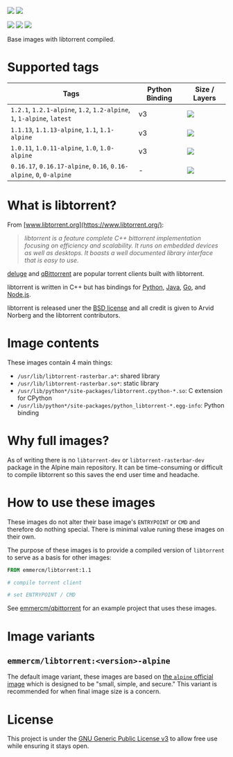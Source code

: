 [![](https://badgen.net/badge/emmercm/libtorrent/blue?icon=docker)](https://hub.docker.com/r/emmercm/libtorrent)
[![](https://badgen.net/docker/pulls/emmercm/libtorrent?icon=docker)](https://hub.docker.com/r/emmercm/libtorrent)

[![](https://badgen.net/badge/emmercm/docker-libtorrent/purple?icon=github)](https://github.com/emmercm/docker-libtorrent)
[![](https://badgen.net/circleci/github/emmercm/docker-libtorrent/master?icon=circleci)](https://github.com/emmercm/docker-libtorrent/blob/master/.circleci/config.yml)
[![](https://badgen.net/github/license/emmercm/docker-libtorrent?color=grey)](https://github.com/emmercm/docker-libtorrent/blob/master/LICENSE)

Base images with libtorrent compiled.

# Supported tags

| Tags | Python Binding | Size / Layers |
|-|-|-|
| `1.2.1`, `1.2.1-alpine`, `1.2`, `1.2-alpine`, `1`, `1-alpine`, `latest` | v3 | [![](https://images.microbadger.com/badges/image/emmercm/libtorrent:1.2.1.svg)](https://microbadger.com/images/emmercm/libtorrent:1.2.1 "Get your own image badge on microbadger.com") |
| `1.1.13`, `1.1.13-alpine`, `1.1`, `1.1-alpine` | v3  | [![](https://images.microbadger.com/badges/image/emmercm/libtorrent:1.1.13.svg)](https://microbadger.com/images/emmercm/libtorrent:1.1.13 "Get your own image badge on microbadger.com") |
| `1.0.11`, `1.0.11-alpine`, `1.0`, `1.0-alpine` | v3  | [![](https://images.microbadger.com/badges/image/emmercm/libtorrent:1.0.11.svg)](https://microbadger.com/images/emmercm/libtorrent:1.0.11 "Get your own image badge on microbadger.com") |
| `0.16.17`, `0.16.17-alpine`, `0.16`, `0.16-alpine`, `0`, `0-alpine` | -  | [![](https://images.microbadger.com/badges/image/emmercm/libtorrent:0.16.17.svg)](https://microbadger.com/images/emmercm/libtorrent:0.16.17 "Get your own image badge on microbadger.com") |

# What is libtorrent?

From [www.libtorrent.org](https://www.libtorrent.org/):

> _libtorrent is a feature complete C++ bittorrent implementation focusing on efficiency and scalability. It runs on embedded devices as well as desktops. It boasts a well documented library interface that is easy to use._

[deluge](http://deluge-torrent.org/) and [qBittorrent](http://www.qbittorrent.org/) are popular torrent clients built with libtorrent.

libtorrent is written in C++ but has bindings for [Python](https://www.libtorrent.org/python_binding.html), [Java](https://github.com/frostwire/frostwire-jlibtorrent/), [Go](https://github.com/steeve/libtorrent-go), and [Node.js](https://github.com/fanatid/node-libtorrent).

libtorrent is released uner the [BSD license](https://github.com/arvidn/libtorrent/blob/master/LICENSE) and all credit is given to Arvid Norberg and the libtorrent contributors.

# Image contents

These images contain 4 main things:

- `/usr/lib/libtorrent-rasterbar.a*`: shared library
- `/usr/lib/libtorrent-rasterbar.so*`: static library
- `/usr/lib/python*/site-packages/libtorrent.cpython-*.so`: C extension for CPython
- `/usr/lib/python*/site-packages/python_libtorrent-*.egg-info`: Python binding

# Why full images?

As of writing there is no `libtorrent-dev` or `libtorrent-rasterbar-dev` package in the Alpine main repository. It can be time-consuming or difficult to compile libtorrent so this saves the end user time and headache.

# How to use these images

These images do not alter their base image's `ENTRYPOINT` or `CMD` and therefore do nothing special. There is minimal value runing these images on their own.

The purpose of these images is to provide a compiled version of `libtorrent` to serve as a basis for other images:

```dockerfile
FROM emmercm/libtorrent:1.1

# compile torrent client

# set ENTRYPOINT / CMD
```

See [emmercm/qbittorrent](https://hub.docker.com/r/emmercm/qbittorrent) for an example project that uses these images.

# Image variants

## `emmercm/libtorrent:<version>-alpine`

The default image variant, these images are based on [the `alpine` official image](https://hub.docker.com/_/alpine) which is designed to be "small, simple, and secure." This variant is recommended for when final image size is a concern.

# License

This project is under the [GNU Generic Public License v3](https://github.com/emmercm/docker-libtorrent/blob/master/LICENSE) to allow free use while ensuring it stays open.
